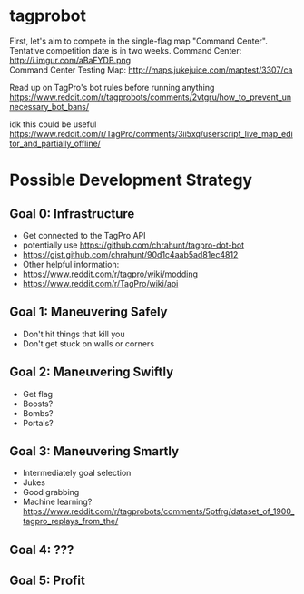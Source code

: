 # tagprobot
First, let's aim to compete in the single-flag map "Command Center". Tentative competition date is in two weeks.
Command Center: http://i.imgur.com/aBaFYDB.png  
Command Center Testing Map: http://maps.jukejuice.com/maptest/3307/ca

Read up on TagPro's bot rules before running anything
https://www.reddit.com/r/tagprobots/comments/2vtgru/how_to_prevent_unnecessary_bot_bans/

idk this could be useful
https://www.reddit.com/r/TagPro/comments/3ii5xq/userscript_live_map_editor_and_partially_offline/

# Possible Development Strategy
## Goal 0: Infrastructure
 - Get connected to the TagPro API
 - potentially use https://github.com/chrahunt/tagpro-dot-bot
  - https://gist.github.com/chrahunt/90d1c4aab5ad81ec4812
 - Other helpful information:
  - https://www.reddit.com/r/tagpro/wiki/modding
  - https://www.reddit.com/r/TagPro/wiki/api

## Goal 1: Maneuvering Safely
 - Don't hit things that kill you
 - Don't get stuck on walls or corners

## Goal 2: Maneuvering Swiftly
 - Get flag
 - Boosts?
 - Bombs?
 - Portals?

## Goal 3: Maneuvering Smartly
 - Intermediately goal selection
 - Jukes
 - Good grabbing
 - Machine learning? https://www.reddit.com/r/tagprobots/comments/5ptfrg/dataset_of_1900_tagpro_replays_from_the/
 
## Goal 4: ???

## Goal 5: Profit
